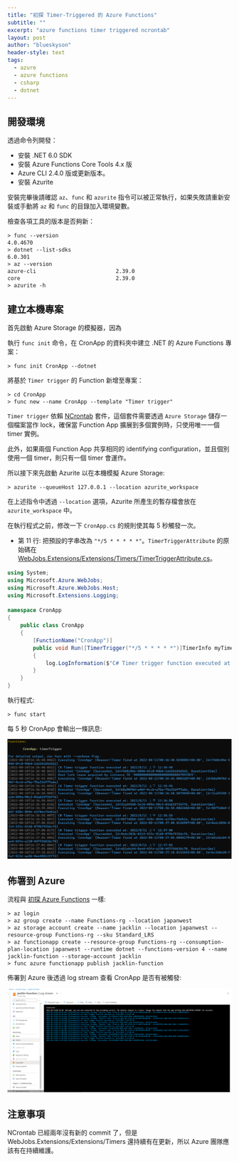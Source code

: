 ```yaml
---
title: "初探 Timer-Triggered 的 Azure Functions"
subtitle: ""
excerpt: "azure functions timer triggered ncrontab"
layout: post
author: "blueskyson"
header-style: text
tags:
  - azure
  - azure functions
  - csharp
  - dotnet
---
```


## 開發環境

透過命令列開發：

- 安裝 .NET 6.0 SDK
- 安裝 Azure Functions Core Tools 4.x 版
- Azure CLI 2.4.0 版或更新版本。
- 安裝 Azurite

安裝完畢後請確認 `az`、`func` 和 `azurite` 指令可以被正常執行，如果失敗請重新安裝或手動將 `az` 和 `func` 的目錄加入環境變數。

檢查各項工具的版本是否夠新：

```non
> func --version
4.0.4670
> dotnet --list-sdks
6.0.301
> az --version
azure-cli                         2.39.0
core                              2.39.0
> azurite -h
```

## 建立本機專案

首先啟動 Azure Storage 的模擬器，因為 

執行 `func init` 命令，在 CronApp 的資料夾中建立 .NET 的 Azure Functions 專案：

```non
> func init CronApp --dotnet
```

將基於 `Timer trigger` 的 Function 新增至專案：

```non
> cd CronApp
> func new --name CronApp --template "Timer trigger"
```

`Timer trigger` 依賴 [NCrontab](https://github.com/atifaziz/NCrontab) 套件，這個套件需要透過 `Azure Storage` 儲存一個檔案當作 lock，確保當 Function App 擴展到多個實例時，只使用唯一一個 timer 實例。

此外，如果兩個 Function App 共享相同的 identifying configuration，並且個別使用一個 timer，則只有一個 timer 會運作。

所以接下來先啟動 Azurite 以在本機模擬 Azure Storage:

```non
> azurite --queueHost 127.0.0.1 --location azurite_workspace
```

在上述指令中透過 `--location` 選項，Azurite 所產生的暫存檔會放在 `azurite_workspace` 中。

在執行程式之前，修改一下 `CronApp.cs` 的規則使其每 5 秒觸發一次。
- 第 11 行: 把預設的字串改為 `"*/5 * * * * *"`。`TimerTriggerAttribute` 的原始碼在 [WebJobs.Extensions/Extensions/Timers/TimerTriggerAttribute.cs](https://github.com/Azure/azure-webjobs-sdk-extensions/blob/dev/src/WebJobs.Extensions/Extensions/Timers/TimerTriggerAttribute.cs)。

```csharp
using System;
using Microsoft.Azure.WebJobs;
using Microsoft.Azure.WebJobs.Host;
using Microsoft.Extensions.Logging;

namespace CronApp
{
    public class CronApp
    {
        [FunctionName("CronApp")]
        public void Run([TimerTrigger("*/5 * * * * *")]TimerInfo myTimer, ILogger log)
        {
            log.LogInformation($"C# Timer trigger function executed at: {DateTime.Now}");
        }
    }
}
```

執行程式:

```non
> func start
```

每 5 秒 CronApp 會輸出一條訊息:

![](https://raw.githubusercontent.com/blueskyson/image-host/master/2022/timer-trigger1.png)

## 佈署到 Azure

流程與 [初探 Azure Functions](https://blueskyson.github.io/2022/08/10/azure-functions-get-started/) 一樣:

```non
> az login
> az group create --name Functions-rg --location japanwest
> az storage account create --name jacklin --location japanwest --resource-group Functions-rg --sku Standard_LRS
> az functionapp create --resource-group Functions-rg --consumption-plan-location japanwest --runtime dotnet --functions-version 4 --name jacklin-function --storage-account jacklin
> func azure functionapp publish jacklin-function
```

佈署到 Azure 後透過 log stream 查看 CronApp 是否有被觸發:

![](https://raw.githubusercontent.com/blueskyson/image-host/master/2022/timer-trigger2.png)

## 注意事項

NCrontab 已經兩年沒有新的 commit 了，但是 WebJobs.Extensions/Extensions/Timers 還持續有在更新，所以 Azure 團隊應該有在持續維護。
